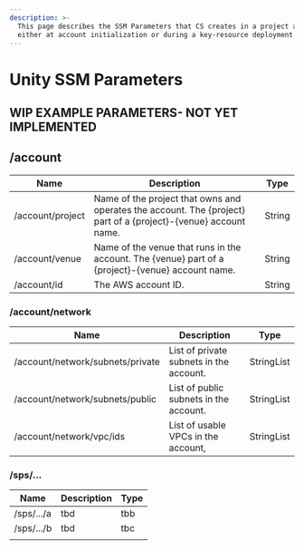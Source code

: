 ```yaml
---
description: >-
  This page describes the SSM Parameters that CS creates in a project account
  either at account initialization or during a key-resource deployment.
---
```


# Unity SSM Parameters

## WIP EXAMPLE PARAMETERS- NOT YET IMPLEMENTED

## /account

| Name             | Description                                                                                                     | Type   |
| ---------------- | --------------------------------------------------------------------------------------------------------------- | ------ |
| /account/project | Name of the project that owns and operates the account. The {project} part of a {project}-{venue} account name. | String |
| /account/venue   | Name of the venue that runs in the account. The {venue} part of a {project}-{venue} account name.               | String |
| /account/id      | The AWS account ID.                                                                                             | String |

### /account/network&#x20;

| Name                             | Description                             | Type       |
| -------------------------------- | --------------------------------------- | ---------- |
| /account/network/subnets/private | List of private subnets in the account. | StringList |
| /account/network/subnets/public  | List of public subnets in the account.  | StringList |
| /account/network/vpc/ids         | List of usable VPCs in the account,     | StringList |

### /sps/...

| Name       | Description | Type |
| ---------- | ----------- | ---- |
| /sps/.../a | tbd         | tbb  |
| /sps/.../b | tbd         | tbc  |
|            |             |      |
